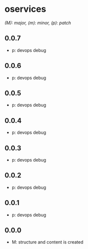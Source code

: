# oservices

*(M): major, (m): minor, (p): patch*

## 0.0.7
* p: devops debug

## 0.0.6
* p: devops debug

## 0.0.5
* p: devops debug

## 0.0.4
* p: devops debug

## 0.0.3
* p: devops debug

## 0.0.2
* p: devops debug

## 0.0.1
* p: devops debug

## 0.0.0
* M: structure and content is created
